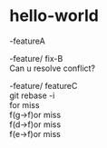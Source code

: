 # hello-world

-featureA

-feature/ fix-B<br>
Can u resolve conflict?

-feature/ featureC<br>
git rebase -i<br>
for miss<br>
f(g→f)or miss<br>
f(d→f)or miss<br>
f(e→f)or miss

